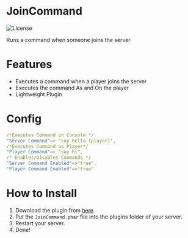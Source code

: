 # JoinCommand
![License](https://img.shields.io/github/license/CraftCamp1/JoinCommand)

Runs a command when someone joins the server

# Features
- Executes a command when a player joins the server
- Executes the command As and On the player
- Lightweight Plugin

# Config
```yml
/*Executes Command on Console */
"Server Command"=> "say hello {player}",
/*Executes Command as Player*/
"Player Command"=> "say hi", 
/* Enables/Disables Commands */
"Server Command Enabled"=>"true",
"Player Command Enabled"=>"true"
```

# How to Install
1. Download the plugin from [here](https://github.com/CraftCamp1/JoinCommand/releases/tag/v1.0.0)
2. Put the ```JoinCommand.phar``` file into the plugins folder of your server.
3. Restart your server.
4. Done!
